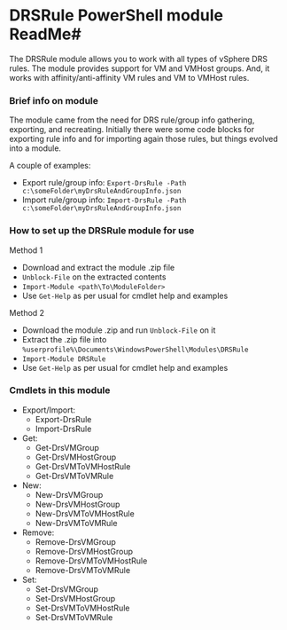 # DRSRule PowerShell module ReadMe#
The DRSRule module allows you to work with all types of vSphere DRS rules.
The module provides support for VM and VMHost groups.  And, it works with affinity/anti-affinity VM rules and VM to VMHost rules.

### Brief info on module ###
The module came from the need for DRS rule/group info gathering, exporting, and recreating.  Initially there were some code blocks for exporting rule info and for importing again those rules, but things evolved into a module.

A couple of examples:
- Export rule/group info:  `Export-DrsRule -Path c:\someFolder\myDrsRuleAndGroupInfo.json`
- Import rule/group info:  `Import-DrsRule -Path c:\someFolder\myDrsRuleAndGroupInfo.json`

### How to set up the DRSRule module for use ###
Method 1
* Download and extract the module .zip file
* `Unblock-File` on the extracted contents
* `Import-Module <path\To\ModuleFolder>`
* Use `Get-Help` as per usual for cmdlet help and examples

Method 2
* Download the module .zip and run `Unblock-File` on it
* Extract the .zip file into `%userprofile%\Documents\WindowsPowerShell\Modules\DRSRule`
* `Import-Module DRSRule`
* Use `Get-Help` as per usual for cmdlet help and examples

### Cmdlets in this module ###
- Export/Import:
	- Export-DrsRule
	- Import-DrsRule
- Get:
	- Get-DrsVMGroup
	- Get-DrsVMHostGroup
	- Get-DrsVMToVMHostRule
	- Get-DrsVMToVMRule
- New:
	- New-DrsVMGroup
	- New-DrsVMHostGroup
	- New-DrsVMToVMHostRule
	- New-DrsVMToVMRule
- Remove:
	- Remove-DrsVMGroup
	- Remove-DrsVMHostGroup
	- Remove-DrsVMToVMHostRule
	- Remove-DrsVMToVMRule
- Set:
	- Set-DrsVMGroup
	- Set-DrsVMHostGroup
	- Set-DrsVMToVMHostRule
	- Set-DrsVMToVMRule

